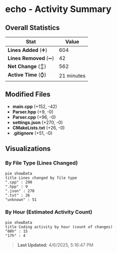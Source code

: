 # echo - Activity Summary 

## Overall Statistics

| Stat                   | Value                                                             |
| ---------------------- | ----------------------------------------------------------------- |
| **Lines Added** (➕)   | 604                                          |
| **Lines Removed** (➖) | 42                                        |
| **Net Change** (↕)    | 562                |
| **Active Time** (⌚)   | 21 minutes |


## Modified Files
- **main.cpp** (+152, -42)
- **Parser.hpp** (+9, -0)
- **Parser.cpp** (+96, -0)
- **settings.json** (+270, -0)
- **CMakeLists.txt** (+26, -0)
- **.gitignore** (+51, -0)

## Visualizations

### By File Type (Lines Changed)

```mermaid
pie showData
title Lines changed by file type
".cpp" : 290
".hpp" : 9
".json" : 270
".txt" : 26
"unknown" : 51
```

### By Hour (Estimated Activity Count)

```mermaid
pie showData
title Coding activity by hour (count of changes)
"00h" : 15
"17h" : 4
```


> **Last Updated:** 4/6/2025, 5:16:47 PM
